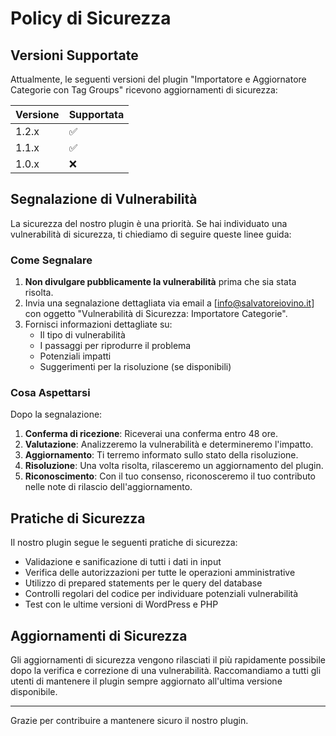 # Policy di Sicurezza

## Versioni Supportate

Attualmente, le seguenti versioni del plugin "Importatore e Aggiornatore Categorie con Tag Groups" ricevono aggiornamenti di sicurezza:

| Versione | Supportata          |
| -------- | ------------------ |
| 1.2.x    | :white_check_mark: |
| 1.1.x    | :white_check_mark: |
| 1.0.x    | :x:                |

## Segnalazione di Vulnerabilità

La sicurezza del nostro plugin è una priorità. Se hai individuato una vulnerabilità di sicurezza, ti chiediamo di seguire queste linee guida:

### Come Segnalare

1. **Non divulgare pubblicamente la vulnerabilità** prima che sia stata risolta.
2. Invia una segnalazione dettagliata via email a [info@salvatoreiovino.it] con oggetto "Vulnerabilità di Sicurezza: Importatore Categorie".
3. Fornisci informazioni dettagliate su:
   - Il tipo di vulnerabilità
   - I passaggi per riprodurre il problema
   - Potenziali impatti
   - Suggerimenti per la risoluzione (se disponibili)

### Cosa Aspettarsi

Dopo la segnalazione:

1. **Conferma di ricezione**: Riceverai una conferma entro 48 ore.
2. **Valutazione**: Analizzeremo la vulnerabilità e determineremo l'impatto.
3. **Aggiornamento**: Ti terremo informato sullo stato della risoluzione.
4. **Risoluzione**: Una volta risolta, rilasceremo un aggiornamento del plugin.
5. **Riconoscimento**: Con il tuo consenso, riconosceremo il tuo contributo nelle note di rilascio dell'aggiornamento.

## Pratiche di Sicurezza

Il nostro plugin segue le seguenti pratiche di sicurezza:

- Validazione e sanificazione di tutti i dati in input
- Verifica delle autorizzazioni per tutte le operazioni amministrative
- Utilizzo di prepared statements per le query del database
- Controlli regolari del codice per individuare potenziali vulnerabilità
- Test con le ultime versioni di WordPress e PHP

## Aggiornamenti di Sicurezza

Gli aggiornamenti di sicurezza vengono rilasciati il più rapidamente possibile dopo la verifica e correzione di una vulnerabilità. Raccomandiamo a tutti gli utenti di mantenere il plugin sempre aggiornato all'ultima versione disponibile.

---

Grazie per contribuire a mantenere sicuro il nostro plugin.
